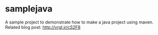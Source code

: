 # samplejava
A sample project to demonstrate how to make a java project using maven.
Related blog post: http://vrgl.ir/cS2F8 
